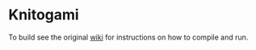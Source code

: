 # Knitogami

To build see the original [wiki](https://github.com/wimvanrees/growth_SM2018/wiki) for instructions on how to compile and run.
